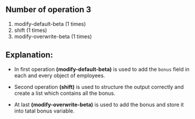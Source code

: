 ## Number of operation 3
1. modify-default-beta (1 times)
2. shift (1 times)
3. modify-overwrite-beta (1 times)

## Explanation:

* In first operation **(modify-default-beta)** is used to add the `bonus` field in each and every object of employees.

* Second operation **(shift)** is used to structure the output correctly and create a list which contains all the bonus.

* At last **(modify-overwrite-beta)** is used to add the bonus and store it into tatal bonus variable.